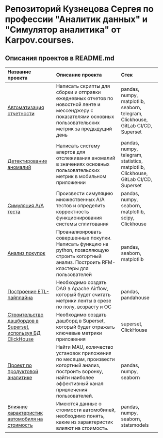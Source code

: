 # Репозиторий Кузнецова Сергея по профессии "Аналитик данных" и "Симулятор аналитика" от Karpov.courses.

## Описания проектов в README.md

| **Название проекта**                  | **Описание проекта**                                          | **Стек**                                 |
|:--------------------------------------|:--------------------------------------------------------------|:------------------------------------------------|
|[Автоматизация отчетности](https://github.com/sergeykuznetsov1995/Projects_Data_Analytics/tree/main/%D0%90%D0%B2%D1%82%D0%BE%D0%BC%D0%B0%D1%82%D0%B8%D0%B7%D0%B0%D1%86%D0%B8%D1%8F%20%D0%BE%D1%82%D1%87%D0%B5%D1%82%D0%BD%D0%BE%D1%81%D1%82%D0%B8)|Написать скрипты для сборки и отправки ежедневных отчетов по новостной ленте и мессенджеру с показателями основных пользовательских метрик за предыдущий день|pandas, numpy, matplotlib, seaborn, telegram, Clickhouse, GitLab CI/CD, Superset|
|[Детектирование аномалий](https://github.com/sergeykuznetsov1995/Projects_Data_Analytics/tree/main/%D0%94%D0%B5%D1%82%D0%B5%D0%BA%D1%82%D0%B8%D1%80%D0%BE%D0%B2%D0%B0%D0%BD%D0%B8%D0%B5%20%D0%B0%D0%BD%D0%BE%D0%BC%D0%B0%D0%BB%D0%B8%D0%B9)|Написать систему алертов для отcлеживания аномалий в значениях основных пользовательских метрик в мобильном приложении|pandas, numpy, telegram, statistics, matplotlib, Clickhouse, GitLab CI/CD, Superset|
|[Симуляция A/A теста](https://github.com/sergeykuznetsov1995/Projects_Data_Analytics/tree/main/%D0%A1%D0%B8%D0%BC%D1%83%D0%BB%D1%8F%D1%86%D0%B8%D1%8F%20%D0%90%D0%90%20%D1%82%D0%B5%D1%81%D1%82%D0%B0)|Произвести симуляцию множественных A/A тестов и определить корректность функционирования системы сплитования|pandas, numpy, seaborn, matplotlib, scipy, Clickhouse|
|[Анализ покупок](https://github.com/sergeykuznetsov1995/Projects_Data_Analytics/tree/main/%D0%90%D0%BD%D0%B0%D0%BB%D0%B8%D0%B7%20%D0%BF%D0%BE%D0%BA%D1%83%D0%BF%D0%BE%D0%BA)|Проанализировать совершенные покупки. Написать функцию на python, позволяющую строить когортный анализ. Построить RFM-кластеры для пользователей|pandas, seaborn, matplotlib
|[Построение ETL-пайплайна](https://github.com/sergeykuznetsov1995/Projects_Data_Analytics/tree/main/%D0%9F%D0%BE%D1%81%D1%82%D1%80%D0%BE%D0%B5%D0%BD%D0%B8%D0%B5%20ETL-%D0%BF%D0%B0%D0%B9%D0%BF%D0%BB%D0%B0%D0%B9%D0%BD%D0%B0)|Необходимо создать DAG в Apache Airflow, который будет считать метрики ленты в срезе по полу, возрасту и ОС|pandas, pandahouse
|[Строительство дашбордов в Superset, используя БД ClickHouse](https://github.com/sergeykuznetsov1995/Projects_Data_Analytics/tree/main/%D0%A1%D1%82%D1%80%D0%BE%D0%B8%D1%82%D0%B5%D0%BB%D1%8C%D1%81%D1%82%D0%B2%D0%BE%20%D0%B4%D0%B0%D1%88%D0%B1%D0%BE%D1%80%D0%B4%D0%BE%D0%B2%20%D0%B2%20Superset%2C%20%D0%B8%D1%81%D0%BF%D0%BE%D0%BB%D1%8C%D0%B7%D1%83%D1%8F%20%D0%91%D0%94%20ClickHouse)|Необходимо создать дашборд в Superset, который будет отражать ключевые метрики приложения|superset, ClickHouse
|[Проект по продуктовой аналитике](https://github.com/sergeykuznetsov1995/Projects_Data_Analytics/tree/main/%D0%9F%D1%80%D0%BE%D0%B5%D0%BA%D1%82%20%D0%BF%D0%BE%20%D0%BF%D1%80%D0%BE%D0%B4%D1%83%D0%BA%D1%82%D0%BE%D0%B2%D0%BE%D0%B9%20%D0%B0%D0%BD%D0%B0%D0%BB%D0%B8%D1%82%D0%B8%D0%BA%D0%B5)|Найти MAU, количество установок приложения по месяцам, произвести когортный анализ, построить воронку, найти наиболее эффективный канал привлечения пользователей.|pandas, numpy, seaborn
|[Влияние характеристик автомобиля на стоимость](https://github.com/sergeykuznetsov1995/Projects_Data_Analytics/tree/main/%D0%92%D0%BB%D0%B8%D1%8F%D0%BD%D0%B8%D0%B5%20%D1%85%D0%B0%D1%80%D0%B0%D0%BA%D1%82%D0%B5%D1%80%D0%B8%D1%81%D1%82%D0%B8%D0%BA%20%D0%B0%D0%B2%D1%82%D0%BE%D0%BC%D0%BE%D0%B1%D0%B8%D0%BB%D1%8F%20%D0%BD%D0%B0%20%D1%81%D1%82%D0%BE%D0%B8%D0%BC%D0%BE%D1%81%D1%82%D1%8C)|Имеются данные о стоимости автомобилей, необходимо понять, какие из характеристик влияют на стоимость.|pandas, numpy, seaborn, statsmodels

